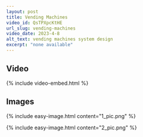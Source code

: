 ```yaml
---
layout: post
title: Vending Machines
video_id: QsTPXpcKtHE
url_slug: vending-machines
video_date: 2023-4-8
alt_text: vending machines system design
excerpt: "none available"
---
```



## Video

{% include video-embed.html %}


## Images

{% include easy-image.html content="1_pic.png" %}

{% include easy-image.html content="2_pic.png" %}

